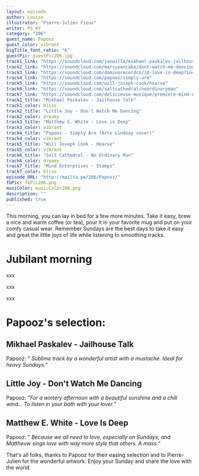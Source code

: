 ```yaml
---
layout: episode
author: Louise
illustrator: "Pierre-Julien Fieux"
writer: PS KY
category: "206"
guest_name: Papooz
guest_color: vibrant
bigTitle_font_ratio: "6"
guestPic: guestPic206.jpg
track1_link: "https://soundcloud.com/joewills/mikhael-paskalev-jailhouse"
track2_link: "https://soundcloud.com/marsypancake/dont-watch-me-dancing-little-joy"
track3_link: "https://soundcloud.com/dominorecordco/10-love-is-deep?in=user172116667/sets/matthew-e-white"
track4_link: "https://soundcloud.com/papooz/simply-are"
track5_link: "https://soundcloud.com/will-joseph-cook/hearse"
track6_link: "https://soundcloud.com/saltcathedral/noordinaryman"
track7_link: "https://soundcloud.com/delicieuse-musique/premiere-mind-entreprise-stamps"
track1_title: "Mikhael Paskalev - Jailhouse Talk"
track1_color: bliss
track2_title: "Little Joy - Don't Watch Me Dancing"
track2_color: dreamy
track3_title: "Matthew E. White - Love is Deep"
track3_color: vibrant
track4_title: "Papooz - Simply Are (Arto Lindsay cover)"
track4_color: vibrant
track5_title: "Will Joseph Cook - Hearse"
track5_color: vibrant
track6_title: "Salt Cathedral - No Ordinary Man"
track6_color: dreamy
track7_title: "Mind Enterprises - Stamps"
track7_color: bliss
episode_URL: "http://mailta.pe/206/Papooz/"
fbPic: fbPic206.png
musiColor: musicColor206.png
description: ""
published: true
---
```





<p id="introduction">This morning, you can lay in bed for a few more minutes. Take it easy, brew a nice and warm coffee (or tea), pour it in your favorite mug and put on your comfy casual wear. Remember Sundays are the best days to take it easy and great the little joys of life while listening to smoothing tracks.</p>

# Jubilant morning

xxx

xxx

xxx 

# Papooz's selection:
 
## Mikhael Paskalev - Jailhouse Talk
Papooz: " _Sublime track by a wonderful artist with a mustache. Ideal for heavy Sundays._"

## Little Joy - Don't Watch Me Dancing
Papooz: "_For a wintery afternoon with a beautiful sunshine and a chill wind... To listen in your bath with your lover._"

## Matthew E. White - Love Is Deep
Papooz: " _Because we all need to love, especially on Sundays, and Mattheuw sings love with way more style that others. A mass._“
 
<p id="outroduction">
That's all folks, thanks to Papooz for their easing selection and to Pierre-Julien for the wonderful artwork. Enjoy your Sunday and share the love with the world.</p>
